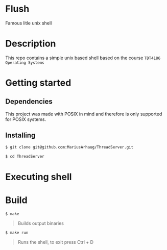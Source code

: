 # Flush

Famous litle unix shell

# Description

This repo contains a simple unix based shell based on the course `TDT4186 Operating Systems`

# Getting started

## Dependencies

This project was made with POSIX in mind and therefore is only supported for POSIX systems.

## Installing

```sh
$ git clone git@github.com:MariusArhaug/ThreadServer.git
```

```sh
$ cd ThreadServer
```

# Executing shell

# Build

```
$ make
```

> Builds output binaries

```sh
$ make run
```

> Runs the shell, to exit press Ctrl + D
